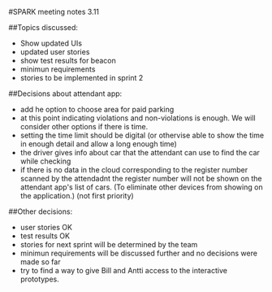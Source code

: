 #SPARK meeting notes 3.11

##Topics discussed:
* Show updated UIs
* updated user stories
* show test results for beacon
* minimun requirements
* stories to be implemented in sprint 2

##Decisions about attendant app:
* add he option to choose area for paid parking
* at this point indicating violations and non-violations is enough. We will consider other options if there is time.
* setting the time limit should be digital (or othervise able to show the time in enough detail and allow a long enough time)
* the driver gives info about car that the attendant can use to find the car while checking
* if there is no data in the cloud corresponding to the register number scanned by the attendadnt the register number 
will not be shown on the attendant app's list of cars.
(To eliminate other devices from showing on the application.) (not first priority)

##Other decisions:
* user stories OK
* test results OK
* stories for next sprint will be determined by the team
* minimun requirements will be discussed further and no decisions were made so far
* try to find a way to give Bill and Antti access to the interactive prototypes.

